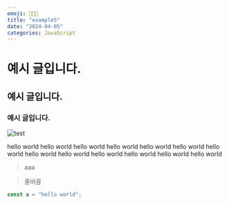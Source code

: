 ```yaml
---
emoji: 👩🏻‍💻
title: "example5"
date: "2024-04-05"
categories: JavaScript
---
```


# 예시 글입니다.
## 예시 글입니다.
### 예시 글입니다.

![test](/example2/ggg.png)

hello world hello world hello world hello world hello world hello world hello world hello world hello world hello world hello world hello world hello world 



> aaa

> 줄바꿈


```js
const a = "hello world";
```
